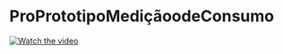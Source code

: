 # ProPrototipoMediçãoodeConsumo

[![Watch the video](https://i.imgur.com/vKb2F1B.png)](https://youtu.be/vt5fpE0bzSY)
